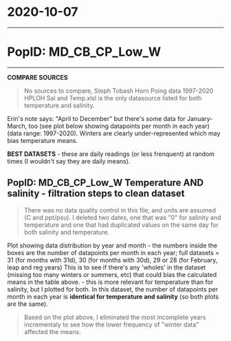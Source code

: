 # 2020-10-07

---

# PopID: MD_CB_CP_Low_W
---

**COMPARE SOURCES**

> No sources to compare, Steph Tobash Horn Poing data 1997-2020 HPLOH Sal and Temp.xlsl is the only datasource listed for both temperature and salinity.

Erin's note says: "April to December" but there's some data for January-March, too (see plot below showing datapoints per month in each year) (data range: 1997-2020). Winters are clearly under-represented which may bias temperature means.

**BEST DATASETS** - these are daily readings (or less frenquent) at random times (I wouldn't say they are daily means).

## PopID: MD_CB_CP_Low_W Temperature AND salinity - filtration steps to clean dataset

> There was no data quality control in this file, and units are assumed (C and ppt/psu). I deleted two dates, one that was "0" for salinity and temperature and one that had duplicated values on the same day for both salinity and temperature.

Plot showing data distribution by year and month - the numbers inside the boxes are the number of datapoints per month in each year; full datasets = 31 (for months with 31d), 30 (for months with 30d), 29 or 28 (for February, leap and reg years) This is to see if there's any 'wholes' in the dataset (missing too many winters or summers, etc) that could bias the calculated means in the table above. - this is more relevant for temperature than for salinity, but I plotted for both. In this dataset, the number of datapoints per month in each year is **identical for temperature and salinity** (so both plots are the same).



> Based on the plot above, I eliminated the most incomplete years incrementaly to see how the lower frequency of "winter data" affected the means.
